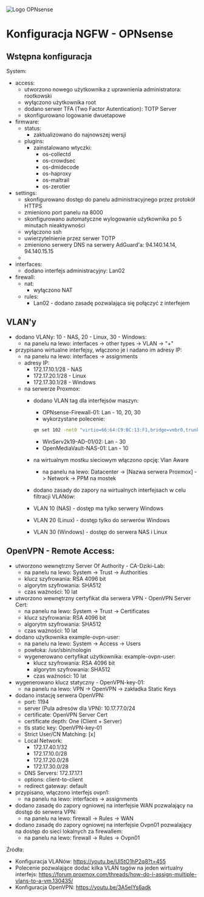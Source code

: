 ![Logo OPNsense](https://www.landitec.com/wp-content/uploads/2019/12/opnsense.png)

# Konfiguracja NGFW - OPNsense

## Wstępna konfiguracja

System:
- access:
    - utworzono nowego użytkownika z uprawnienia administratora: rootkowski
    - wyłączono użytkownika root
    - dodano serwer TFA (Two Factor Autentication): TOTP Server
    - skonfigurowano logowanie dwuetapowe
- firmware:
    - status:
        - zaktualizowano do najnowszej wersji
    - plugins:
        - zainstalowano wtyczki:
            - os-collectd
            - os-crowdsec
            - os-dmidecode
            - os-haproxy
            - os-maltrail
            - os-zerotier
- settings:
    - skonfigurowano dostęp do panelu administracyjnego przez protokół HTTPS
    - zmieniono port panelu na 8000
    - skonfigurowano automatyczne wylogowanie użytkownika po 5 minutach nieaktywności
    - wyłączono ssh
    - uwierzytelnienie przez serwer TOTP
    - zmieniono serwery DNS na serwery AdGuard'a: 94.140.14.14, 94.140.15.15
    - 
- interfaces:
    - dodano interfejs administracyjny: Lan02 
- firewall:
    - nat:
        - wyłączono NAT
    - rules:
        - Lan02 - dodano zasadę pozwalająca się połączyć z interfejem

## VLAN'y
- dodano VLANy: 10 - NAS, 20 - Linux, 30 - Windows:
    - na panelu na lewo: interfaces -> other types -> VLAN -> "+"
- przypisano wirtualne interfejsy, włączono je i nadano im adresy IP:
    - na panelu na lewo: interfaces -> assignments
    - adresy IP:
        - 172.17.10.1/28 - NAS
        - 172.17.20.1/28 - Linux
        - 172.17.30.1/28 - Windows
    - na serwerze Proxmox:
        - dodano VLAN tag dla interfejsów maszyn:
            - OPNsense-Firewall-01: Lan - 10, 20, 30
            - wykorzystane polecenie:
            ```bash
            qm set 102 -net0 "virtio=66:64:C9:BC:13:F1,bridge=vmbr0,trunks=10;20;30"
            ```
            - WinServ2k19-AD-01/02: Lan - 30 
            - OpenMediaVault-NAS-01: Lan - 10 

        - na wirtualnym mostku sieciowym włączono opcję: Vlan Aware
            - na panelu na lewo: Datacenter -> \[Nazwa serwera Proxmox] -> Network -> PPM na mostek

        - dodano zasady do zapory na wirtualnych interfejsach w celu filtracji VLANów:
        - VLAN 10 (NAS) - dostęp ma tylko serwery Windows
        - VLAN 20 (Linux) - dostęp tylko do serwerów Windows
        - VLAN 30 (Windows) - dostęp do serwera NAS i Linux

## OpenVPN - Remote Access:
- utworzono wewnętrzny Server Of Authority - CA-Dziki-Lab:
    - na panelu na lewo: System -> Trust -> Authorities 
    - klucz szyfrowania: RSA 4096 bit
    - algorytm szyfrowania: SHA512
    - czas ważności: 10 lat
- utworzono wewnętrzny certyfikat dla serwera VPN - OpenVPN Server Cert:
    - na panelu na lewo: System -> Trust -> Certificates 
    - klucz szyfrowania: RSA 4096 bit
    - algorytm szyfrowania: SHA512
    - czas ważności: 10 lat
- dodano użytkownika example-ovpn-user:
    - na panelu na lewo: System -> Access -> Users 
    - powłoka: /usr/sbin/nologin
    - wygenerowano certyfikat użytkownika: example-ovpn-user:
        - klucz szyfrowania: RSA 4096 bit
        - algorytm szyfrowania: SHA512
        - czas ważności: 10 lat
- wygenerowano klucz statyczny - OpenVPN-key-01:
    - na panelu na lewo: VPN -> OpenVPN -> zakładka Static Keys
- dodano instację serwera OpenVPN:
    - port: 1194
    - server (Pula adresów dla VPN): 10.17.77.0/24
    - certificate: OpenVPN Server Cert 
    - certificate depth: One (Client + Server)
    - tls static key: OpenVPN-key-01
    - Strict User/CN Matching: \[x]
    - Local Network:
        - 172.17.40.1/32
        - 172.17.10.0/28
        - 172.17.20.0/28
        - 172.17.30.0/28
    - DNS Servers: 172.17.17.1
    - options: client-to-client
    - redirect gateway: default
- przypisano, włączono interfejs ovpn1:
    - na panelu na lewo: interfaces -> assignments
- dodano zasadę do zapory ogniowej na interfejsie WAN pozwalający na dostęp do serwera VPN:
    - na panelu na lewo: firewall -> Rules -> WAN
- dodano zasadę do zapory ogniowej na interfejsie Ovpn01 pozwalający na dostęp do sieci lokalnych za firewallem:
    - na panelu na lewo: firewall -> Rules -> Ovpn01

Źródła:
- Konfiguracja VLANów: https://youtu.be/UI5tO1hP2q8?t=455
- Polecenie pozwalające dodać kilka VLAN tagów na jeden wirtualny interfejs: https://forum.proxmox.com/threads/how-do-i-assign-multiple-vlans-to-a-vm.130435/
- Konfiguracja OpenVPN: https://youtu.be/3A5eIYs6adk
